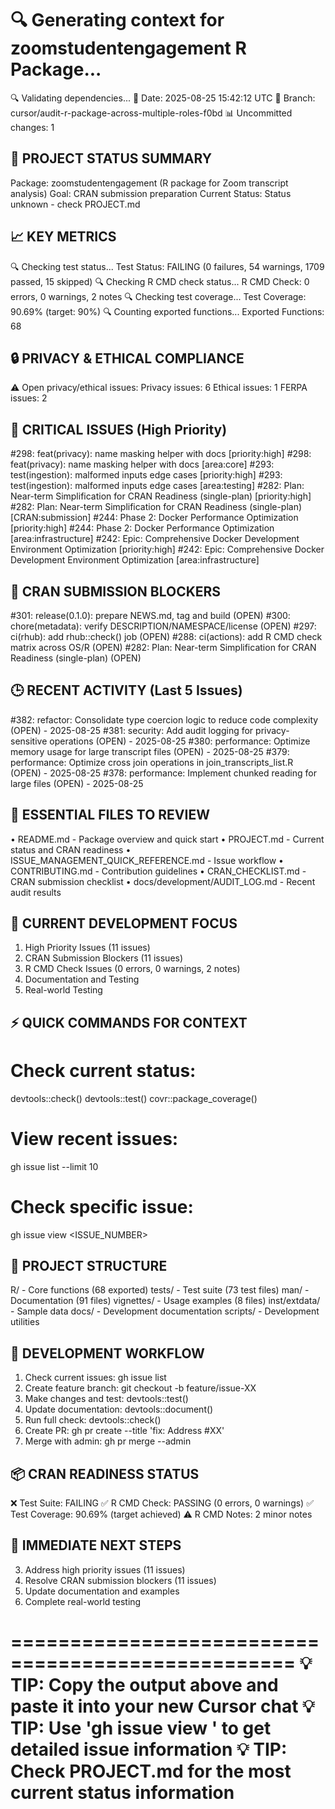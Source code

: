 🔍 Generating context for zoomstudentengagement R Package...
==================================================
🔍 Validating dependencies...
📅 Date: 2025-08-25 15:42:12 UTC
🌿 Branch: cursor/audit-r-package-across-multiple-roles-f0bd
📊 Uncommitted changes: 1

🎯 PROJECT STATUS SUMMARY
------------------------
Package: zoomstudentengagement (R package for Zoom transcript analysis)
Goal: CRAN submission preparation
Current Status: Status unknown - check PROJECT.md

📈 KEY METRICS
-------------
🔍 Checking test status...
Test Status: FAILING (0 failures, 54 warnings, 1709 passed, 15 skipped)
🔍 Checking R CMD check status...
R CMD Check: 0 errors, 0 warnings, 2 notes
🔍 Checking test coverage...
Test Coverage: 90.69% (target: 90%)
🔍 Counting exported functions...
Exported Functions: 68

🔒 PRIVACY & ETHICAL COMPLIANCE
-----------------------------
⚠️  Open privacy/ethical issues:
   Privacy issues: 6
   Ethical issues: 1
   FERPA issues: 2

🚨 CRITICAL ISSUES (High Priority)
--------------------------------
#298: feat(privacy): name masking helper with docs [priority:high]
#298: feat(privacy): name masking helper with docs [area:core]
#293: test(ingestion): malformed inputs edge cases [priority:high]
#293: test(ingestion): malformed inputs edge cases [area:testing]
#282: Plan: Near-term Simplification for CRAN Readiness (single-plan) [priority:high]
#282: Plan: Near-term Simplification for CRAN Readiness (single-plan) [CRAN:submission]
#244: Phase 2: Docker Performance Optimization [priority:high]
#244: Phase 2: Docker Performance Optimization [area:infrastructure]
#242: Epic: Comprehensive Docker Development Environment Optimization [priority:high]
#242: Epic: Comprehensive Docker Development Environment Optimization [area:infrastructure]

🎯 CRAN SUBMISSION BLOCKERS
--------------------------
#301: release(0.1.0): prepare NEWS.md, tag and build (OPEN)
#300: chore(metadata): verify DESCRIPTION/NAMESPACE/license (OPEN)
#297: ci(rhub): add rhub::check() job (OPEN)
#288: ci(actions): add R CMD check matrix across OS/R (OPEN)
#282: Plan: Near-term Simplification for CRAN Readiness (single-plan) (OPEN)

🕒 RECENT ACTIVITY (Last 5 Issues)
--------------------------------
#382: refactor: Consolidate type coercion logic to reduce code complexity (OPEN) - 2025-08-25
#381: security: Add audit logging for privacy-sensitive operations (OPEN) - 2025-08-25
#380: performance: Optimize memory usage for large transcript files (OPEN) - 2025-08-25
#379: performance: Optimize cross join operations in join_transcripts_list.R (OPEN) - 2025-08-25
#378: performance: Implement chunked reading for large files (OPEN) - 2025-08-25

📁 ESSENTIAL FILES TO REVIEW
---------------------------
• README.md - Package overview and quick start
• PROJECT.md - Current status and CRAN readiness
• ISSUE_MANAGEMENT_QUICK_REFERENCE.md - Issue workflow
• CONTRIBUTING.md - Contribution guidelines
• CRAN_CHECKLIST.md - CRAN submission checklist
• docs/development/AUDIT_LOG.md - Recent audit results

🎯 CURRENT DEVELOPMENT FOCUS
---------------------------
1. High Priority Issues (11 issues)
2. CRAN Submission Blockers (11 issues)
4. R CMD Check Issues (0 errors, 0 warnings, 2 notes)
5. Documentation and Testing
6. Real-world Testing

⚡ QUICK COMMANDS FOR CONTEXT
---------------------------
# Check current status:
devtools::check()
devtools::test()
covr::package_coverage()

# View recent issues:
gh issue list --limit 10

# Check specific issue:
gh issue view <ISSUE_NUMBER>

📂 PROJECT STRUCTURE
-------------------
R/ - Core functions (68 exported)
tests/ - Test suite (73 test files)
man/ - Documentation (91 files)
vignettes/ - Usage examples (8 files)
inst/extdata/ - Sample data
docs/ - Development documentation
scripts/ - Development utilities

🔄 DEVELOPMENT WORKFLOW
---------------------
1. Check current issues: gh issue list
2. Create feature branch: git checkout -b feature/issue-XX
3. Make changes and test: devtools::test()
4. Update documentation: devtools::document()
5. Run full check: devtools::check()
6. Create PR: gh pr create --title 'fix: Address #XX'
7. Merge with admin: gh pr merge --admin

📦 CRAN READINESS STATUS
----------------------
❌ Test Suite: FAILING
✅ R CMD Check: PASSING (0 errors, 0 warnings)
✅ Test Coverage: 90.69% (target achieved)
⚠️  R CMD Notes: 2 minor notes

🎯 IMMEDIATE NEXT STEPS
---------------------
3. Address high priority issues (11 issues)
4. Resolve CRAN submission blockers (11 issues)
5. Update documentation and examples
6. Complete real-world testing

==================================================
💡 TIP: Copy the output above and paste it into your new Cursor chat
💡 TIP: Use 'gh issue view <NUMBER>' to get detailed issue information
💡 TIP: Check PROJECT.md for the most current status information
==================================================
